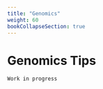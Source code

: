 ```yaml
---
title: "Genomics"
weight: 60
bookCollapseSection: true
---
```


# Genomics Tips
```
Work in progress
```
